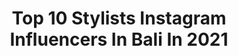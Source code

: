 ---
title: Top 10 Stylists Instagram Influencers In Bali In 2021
description: >-
  Find top stylists Instagram influencers in Bali in 2021. Most popular hashtags: #bali #ootd #photoshoot #stylist.
platform: Instagram
hits: 18
text_top: Identify the most popular Instagram profiles on inBeat.
text_bottom: Our database aggregates 18 Instagram influencers like this in Bali, Indonesia for you to work with.
profiles:
  - username: "rifabimbi"
    fullname: >-
      BIM
    bio: >-
      📍 bali, INDONESIA ————————————— DM for inq
    location: "Indonesia"
    followers: 9167
    engagement: 890
    commentsToLikes: 0.012810
    id: ck0u0vyxov0dn0i19u9jnsp4s
    verified: false
    hashtags: "#photoshoot, #photo, #mood, #badung"
  - username: "anatolievs"
    fullname: >-
      Фотограф Бали
    bio: >-
      По всем типам съемок: 📩 Direct 📍Bali, Indonesia 🇮🇩 #baliphotographer
    location: "Indonesia"
    followers: 14281
    engagement: 116
    commentsToLikes: 0.054616
    id: ck5c4k3a31ip60i117itaw8ok
    verified: false
    hashtags: "#yukmulaimotret, #fashionphotographerbali, #nikonnofilter, #fashionphotography"
  - username: "marionmax_stylist"
    fullname: >-
      Marion Max
    bio: >-
      Personal IG @marionmax_smiles All photos styled by me! Producer & stylist at @baliprod.agency @balishoot_by_baliprod
    location: "Indonesia"
    followers: 8689
    engagement: 323
    commentsToLikes: 0.013179
    id: ck15r7iv96j6r0i19ou38msbe
    verified: false
    hashtags: "#baliphotography, #baliproduction, #balishoot, #balistylist"
  - username: "ita_paidjan"
    fullname: >-
      Natural makeup
    bio: >-
      Makeup Artist Bali Specialist makeup : wedding//prewedding//fashion//party Email: ita_paidjan@yahoo.com 📍Bali
    location: "Indonesia"
    followers: 16678
    engagement: 44
    commentsToLikes: 0.088085
    id: ck15u62xxll7r0i19y626ufxi
    verified: false
    hashtags: "#flawless, #mua, #natural, #wedding"
  - username: "marialerner"
    fullname: >-
      Maria Lerner
    bio: >-
      Mother x2 👩‍👧‍👦 Founder: @inn.sense ✨ @bymarialerner 👗 @salted_pro 👕 @lernerstyle ⭐️
    location: "Indonesia"
    followers: 9973
    engagement: 467
    commentsToLikes: 0.073141
    id: ck5hkl8teimiy0i11q9a7f6ez
    verified: false
    hashtags: "#nofilter, #stylist, #designerdress, #balisunset"
  - username: "yanastrizhh"
    fullname: >-
      Яна Стриж
    bio: >-
      PHOTOGRAPHER/VIDEO MAKER/STYLIST Now in Bali 📿 Моя работа проста, я смотрю на Свет.
    location: "Indonesia"
    followers: 19308
    engagement: 558
    commentsToLikes: 0.028831
    id: ck6tubu8ffg0u0j7119yx4mmc
    verified: false
    hashtags: "#balimodelagency, #baliphotographers"
  - username: "sveta_varganova"
    fullname: >-
      Светлана Варганова
    bio: >-
      💎Эксперт по красоте💄@varganova_stylist 💎Путешественник 🌎✈ 💎 Модель 💋 💎 Организатор девичников по всему миру🎀 📍BALI 💬 Пишите WhatsApp +7 906 194 39 09
    location: "Indonesia"
    followers: 18136
    engagement: 385
    commentsToLikes: 0.031820
    id: ck15s4hjib6ks0i19a6rmvlu5
    verified: false
    hashtags: "#bali, #baliphotography, #balilife, #baliubud"
  - username: "brigidalourdes"
    fullname: >-
      🌈 Welcome to my dreamy world 🌈
    bio: >-
      Founder @iwearlourdes Creative Director🌻Fashion Stylist @misslourdes_portfolio Set Designer 🌸 Buy or Rental : @missaudrey_wardrobe 🌼 Work: Email/DM
    location: "Indonesia"
    followers: 26138
    engagement: 87
    commentsToLikes: 0.109162
    id: ck0tvg84tb7tf0i19npgjwh98
    verified: false
    hashtags: "#fashiondesigner, #interior, #wanderlust, #hotelreviewer"
  - username: "genunerd"
    fullname: >-
      W I S N U  G E N U
    bio: >-
      My Androgynous Quirky Rebellious Chic Visual Diary's ★ Fashion & Lifestyle - Stylist VIVA LA TAUREAN! ♉ 📩 gnugyness@gmail.com
    location: "Indonesia"
    followers: 40342
    engagement: 175
    commentsToLikes: 0.018123
    id: ck139fhrjl1hk0i197v73j2xs
    verified: false
    hashtags: "#tbt, #labuanbajo, #bali, #shotoniphone"
  - username: "christiotanada"
    fullname: >-
      𝐭𝐢𝐨.
    bio: >-
      fashion stylist @bprod_jkt @portiofolio / #portiofolio
    location: "Indonesia"
    followers: 23236
    engagement: 568
    commentsToLikes: 0.006988
    id: ck0w6q9059sb30i194417s023
    verified: false
    hashtags: "#ootd, #bali, #tripbarengtio, #storyaboutselfhealing"
---